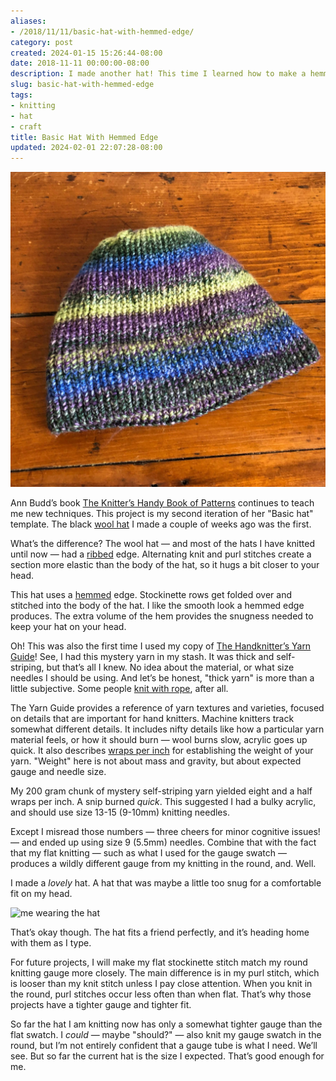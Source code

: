 ```yaml
---
aliases:
- /2018/11/11/basic-hat-with-hemmed-edge/
category: post
created: 2024-01-15 15:26:44-08:00
date: 2018-11-11 00:00:00-08:00
description: I made another hat! This time I learned how to make a hemmed edge.
slug: basic-hat-with-hemmed-edge
tags:
- knitting
- hat
- craft
title: Basic Hat With Hemmed Edge
updated: 2024-02-01 22:07:28-08:00
---
```


![attachments/img/2018/cover-2018-11-11.jpg](../../../attachments/img/2018/cover-2018-11-11.jpg)

Ann Budd’s book [The Knitter’s Handy Book of Patterns](https://www.goodreads.com/book/show/85015.Knitters_Handy_Book_Of_Patterns) continues to teach me new techniques. This project is my second iteration of her "Basic hat" template. The black [wool hat](../10/winter-hat-and-gloves.md) I made a couple of weeks ago was the first.

What’s the difference? The wool hat — and most of the hats I have knitted until now — had a [ribbed](https://www.dummies.com/crafts/knitting/knitting-stitches/how-to-rib-stitch/) edge. Alternating knit and purl stitches create a section more elastic than the body of the hat, so it hugs a bit closer to your head.

This hat uses a [hemmed](http://www.vogueknitting.com/pattern_help/how-to/beyond_the_basics/hems) edge. Stockinette rows get folded over and stitched into the body of the hat. I like the smooth look a hemmed edge produces. The extra volume of the hem provides the snugness needed to keep your hat on your head.

Oh! This was also the first time I used my copy of [The Handknitter’s Yarn Guide](https://www.goodreads.com/book/show/13167139-the-handknitter-s-yarn-guide)! See, I had this mystery yarn in my stash. It was thick and self-striping, but that’s all I knew. No idea about the material, or what size needles I should be using. And let’s be honest, "thick yarn" is more than a little subjective. Some people [knit with rope](https://youtu.be/FKw-pjwaXz8), after all.

The Yarn Guide provides a reference of yarn textures and varieties, focused on details that are important for hand knitters. Machine knitters track somewhat different details. It includes nifty details like how a particular yarn material feels, or how it should burn — wool burns slow, acrylic goes up quick. It also describes [wraps per inch](https://www.craftyarncouncil.com/standards/how-measure-wraps-inch-wpi) for establishing the weight of your yarn. "Weight" here is not about mass and gravity, but about expected gauge and needle size.

My 200 gram chunk of mystery self-striping yarn yielded eight and a half wraps per inch. A snip burned *quick*. This suggested I had a bulky acrylic, and should use size 13-15 (9-10mm) knitting needles.

Except I misread those numbers — three cheers for minor cognitive issues! — and ended up using size 9 (5.5mm) needles. Combine that with the fact that my flat knitting — such as what I used for the gauge swatch — produces a wildly different gauge from my knitting in the round, and. Well.

I made a *lovely* hat. A hat that was maybe a little too snug for a comfortable fit on my head.

![me wearing the hat](attachments/img/2018/wearing-hat.jpg "The hat looks nice, but after a minute starts pinching my forehead")

That’s okay though. The hat fits a friend perfectly, and it’s heading home with them as I type.

For future projects, I will make my flat stockinette stitch match my round knitting gauge more closely. The main difference is in my purl stitch, which is looser than my knit stitch unless I pay close attention. When you knit in the round, purl stitches occur less often than when flat. That’s why those projects have a tighter gauge and tighter fit.

So far the hat I am knitting now has only a somewhat tighter gauge than the flat swatch. I *could* — maybe "should?" — also knit my gauge swatch in the round, but I’m not entirely confident that a gauge tube is what I need. We’ll see. But so far the current hat is the size I expected. That’s good enough for me.